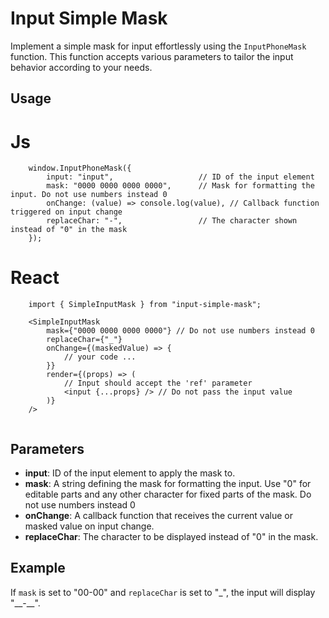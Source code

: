 # Input Simple Mask

Implement a simple mask for input effortlessly using the `InputPhoneMask` function. This function accepts various parameters to tailor the input behavior according to your needs.

## Usage
# Js
```
    window.InputPhoneMask({
        input: "input",                   // ID of the input element
        mask: "0000 0000 0000 0000",      // Mask for formatting the input. Do not use numbers instead 0
        onChange: (value) => console.log(value), // Callback function triggered on input change
        replaceChar: "-",                 // The character shown instead of "0" in the mask
    });
```
# React
```
    import { SimpleInputMask } from "input-simple-mask";
    
    <SimpleInputMask
        mask={"0000 0000 0000 0000"} // Do not use numbers instead 0
        replaceChar={"_"}
        onChange={(maskedValue) => {
            // your code ...
        }}
        render={(props) => (
            // Input should accept the 'ref' parameter 
            <input {...props} /> // Do not pass the input value
        )} 
    />
    
```
## Parameters

- **input**: ID of the input element to apply the mask to.
- **mask**: A string defining the mask for formatting the input. Use "0" for editable parts and any other character for fixed parts of the mask. Do not use numbers instead 0
- **onChange**: A callback function that receives the current value or masked value on input change.
- **replaceChar**: The character to be displayed instead of "0" in the mask.

## Example

If `mask` is set to "00-00" and `replaceChar` is set to "_", the input will display "\_\_-\_\_".
